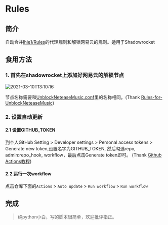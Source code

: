 # Rules

## 简介

自动合并[lhie1/Rules](https://github.com/lhie1/Rules)的代理规则和解锁网易云的规则。适用于Shadowrocket

## 食用方法

### 1. 首先在shadowrocket上添加好网易云的解锁节点

![2021-03-10T13:10:16](https://cdn.jsdelivr.net/gh/xiangsanliu/images@master/uPic/2021-03-10T13:10:16.jpeg)

节点名称需要和[UnblockNeteaseMusic.conf](UnblockNeteaseMusic.conf)里的名称相同。(Thank [Rules-for-UnblockNeteaseMusic](https://github.com/DesperadoJ/Rules-for-UnblockNeteaseMusic))

### 2. 设置自动更新

#### 2.1 设置GITHUB_TOKEN
到个人GitHub Setting > Developer settings > Personal access tokens > Generate new token,设置名字为GITHUB_TOKEN, 然后勾选repo, admin:repo_hook, workflow，最后点击Generate token即可。 (Thank [Github Actions教程](https://cloud.tencent.com/developer/article/1643440))

#### 2.2 运行一次workflow

点击仓库下面的`Actions` > `Auto update` > `Run workflow` > `Run workflow`

## 完成

> 纯python小白，写的脚本很简单，欢迎批评指正。

